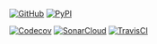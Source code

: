 [![GitHub](https://img.shields.io/badge/GitHub-fedecalendino-black?logo=github)](https://github.com/fedecalendino)
[![PyPI](https://img.shields.io/badge/PyPI-fedecalendino-blue?logo=pypi)](https://pypi.org/user/fedecalendino)


[![Codecov](https://img.shields.io/badge/Codecov-fedecalendino-%23f31f78?logo=codecov)](https://codecov.io/gh/fedecalendino)
[![SonarCloud](https://img.shields.io/badge/SonarCloud-fedecalendino-orange?logo=sonarcloud)](https://sonarcloud.io/organizations/fedecalendino/projects)
[![TravisCI](https://img.shields.io/badge/TravisCI-fedecalendino-green?logo=travis)](https://travis-ci.com/github/fedecalendino)

